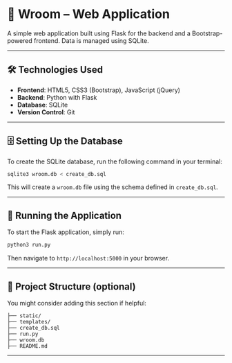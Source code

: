 

# 🚗 Wroom – Web Application

A simple web application built using Flask for the backend and a Bootstrap-powered frontend. Data is managed using SQLite.

---

## 🛠 Technologies Used

* **Frontend**: HTML5, CSS3 (Bootstrap), JavaScript (jQuery)
* **Backend**: Python with Flask
* **Database**: SQLite
* **Version Control**: Git

---

## 🗄️ Setting Up the Database

To create the SQLite database, run the following command in your terminal:

```bash
sqlite3 wroom.db < create_db.sql
```

This will create a `wroom.db` file using the schema defined in `create_db.sql`.

---

## 🚀 Running the Application

To start the Flask application, simply run:

```bash
python3 run.py
```

Then navigate to `http://localhost:5000` in your browser.

---

## 📁 Project Structure (optional)

You might consider adding this section if helpful:

```
├── static/
├── templates/
├── create_db.sql
├── run.py
├── wroom.db
├── README.md
```

---
